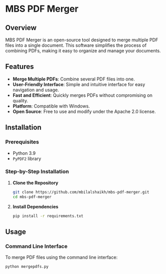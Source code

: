 # MBS PDF Merger

## Overview

MBS PDF Merger is an open-source tool designed to merge multiple PDF files into a single document. This software simplifies the process of combining PDFs, making it easy to organize and manage your documents.

## Features

- **Merge Multiple PDFs**: Combine several PDF files into one.
- **User-Friendly Interface**: Simple and intuitive interface for easy navigation and usage.
- **Fast and Efficient**: Quickly merges PDFs without compromising on quality.
- **Platform**: Compatible with Windows.
- **Open Source**: Free to use and modify under the Apache 2.0 license.

## Installation

### Prerequisites

- Python 3.9
- `PyPDF2` library

### Step-by-Step Installation

1. **Clone the Repository**
    ```sh
    git clone https://github.com/mbilalshaikh/mbs-pdf-merger.git
    cd mbs-pdf-merger
    ```

2. **Install Dependencies**
    ```sh
    pip install -r requirements.txt
    ```

## Usage

### Command Line Interface

To merge PDF files using the command line interface:

```sh
python mergepdfs.py
